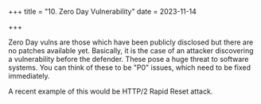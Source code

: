 +++
title = "10. Zero Day Vulnerability"
date = 2023-11-14

+++

Zero Day vulns are those which have been publicly disclosed but there are no patches available yet. Basically, it is the case of an attacker discovering a vulnerability before the defender. These pose a huge threat to software systems. You can think of these to be "P0" issues, which need to be fixed immediately.

A recent example of this would be HTTP/2 Rapid Reset attack.

